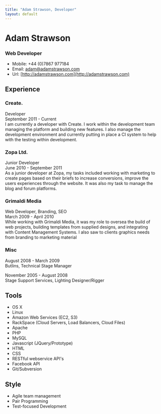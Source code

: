 ```yaml
---
title: "Adam Strawson, Developer"
layout: default
---
```


# Adam Strawson
### Web Developer

* Mobile: +44 (0)7867 977184
* Email: adam@adamstrawson.com
* Url: [http://adamstrawson.com](http://adamstrawson.com)

## Experience

### Create.
Developer  
September 2011 - Current  
I am currently a developer with Create. I work within the development team managing the platform and building new features. I also manage the development environment and currently putting in place a CI system to help with the testing within development.

### Zopa Ltd.
Junior Developer  
June 2010 - September 2011  
As a junior developer at Zopa, my tasks included working with marketing to create pages based on their briefs to increase conversions, improve the users experiences 
through the website. It was also my task to manage the blog and forum platforms.

### Grimaldi Media
Web Developer, Branding, SEO  
March 2009 - April 2010  
While working with Grimaldi Media, it was my role to oversea the build of web projects, building templates from supplied designs, and integrating with Content Management 
Systems. I also saw to clients graphics needs from branding to marketing material

### Misc
August 2008 - March 2009  
Butlins, Technical Stage Manager

November 2005 - August 2008  
Stage Support Services, Lighting Designer/Rigger

## Tools
* OS X
* Linux
* Amazon Web Services (EC2, S3)
* RackSpace (Cloud Servers, Load Balancers, Cloud Files)
* Apache
* PHP
* MySQL
* Javascript (JQuery/Prototype)
* HTML
* CSS
* RESTful webservice API's
* Facebook API
* Git/Subversion

## Style
* Agile team management
* Pair Programming
* Test-focused Development